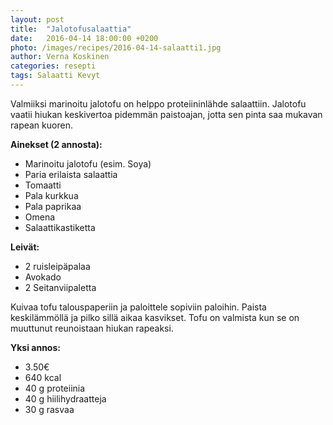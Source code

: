 ```yaml
---
layout: post
title:  "Jalotofusalaattia"
date:   2016-04-14 18:00:00 +0200
photo: /images/recipes/2016-04-14-salaatti1.jpg
author: Verna Koskinen
categories: resepti
tags: Salaatti Kevyt
---
```


Valmiiksi marinoitu jalotofu on helppo proteiininlähde salaattiin. Jalotofu vaatii hiukan keskivertoa pidemmän paistoajan, jotta sen pinta saa mukavan rapean kuoren.

**Ainekset (2 annosta):**

- Marinoitu jalotofu (esim. Soya)
- Paria erilaista salaattia
- Tomaatti
- Pala kurkkua
- Pala paprikaa
- Omena
- Salaattikastiketta

**Leivät:**

- 2 ruisleipäpalaa
- Avokado
- 2 Seitanviipaletta

Kuivaa tofu talouspaperiin ja paloittele sopiviin paloihin. Paista keskilämmöllä ja pilko sillä aikaa kasvikset. Tofu on valmista kun se on muuttunut reunoistaan hiukan rapeaksi.

**Yksi annos:**

- 3.50€
- 640 kcal
- 40 g proteiinia
- 40 g hiilihydraatteja
- 30 g rasvaa
